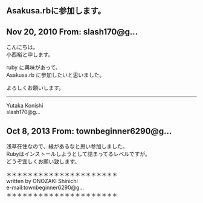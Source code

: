 ## Asakusa.rbに参加します。

## Nov 20, 2010 From: slash170@g...

こんにちは。  
小西裕と申します。

ruby に興味があって、  
Asakusa.rb に参加したいと思いました。

よろしくお願いします。

* * *

Yutaka Konishi  
slash170@g...

## Oct 8, 2013 From: townbeginner6290@g...

浅草在住なので、縁があるなと思い参加しました。  
Rubyはインストールしようとして詰まってるレベルですが。  
どうぞ宜しくお願い致します。

＊＊＊＊＊＊＊＊＊＊＊＊＊＊＊＊＊＊＊＊＊  
written by ONOZAKI Shinichi  
e-mail:townbeginner6290@g...  
＊＊＊＊＊＊＊＊＊＊＊＊＊＊＊＊＊＊＊＊＊

